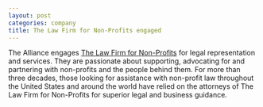 ```yaml
---
layout: post
categories: company
title: The Law Firm for Non-Profits engaged
---
```

The Alliance engages
<a href="https://www.lfnp.com/">The Law Firm for Non-Profits</a>
for legal representation and services. They are passionate about
supporting, advocating for and partnering with non-profits and the
people behind them. For more than three decades, those looking for
assistance with non-profit law throughout the United States and
around the world have relied on the attorneys of The Law Firm
for Non-Profits for superior legal and business guidance.

